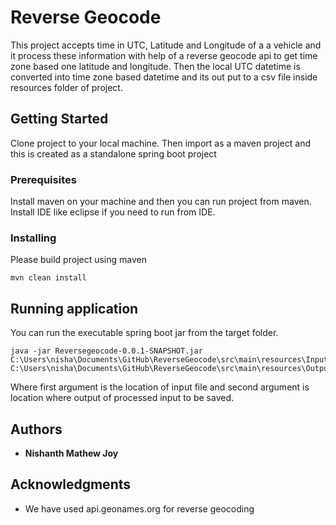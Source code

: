 # Reverse Geocode

This project accepts time in UTC, Latitude and Longitude of a a vehicle and it process these information with help of a reverse geocode api to get time zone based one latitude and longitude. Then the local UTC datetime is converted into time zone based datetime and its out put to a csv file inside resources folder of project.

## Getting Started

Clone project to your local machine. Then import as a maven project and this is created as a standalone spring boot project

### Prerequisites

Install maven on your machine and then you can run project from maven. Install IDE like eclipse if you need to run from IDE.


### Installing

Please build project using maven

```
mvn clean install
```

## Running application

You can run the executable spring boot jar from the target folder.

```
java -jar Reversegeocode-0.0.1-SNAPSHOT.jar C:\Users\nisha\Documents\GitHub\ReverseGeocode\src\main\resources\Input.csv C:\Users\nisha\Documents\GitHub\ReverseGeocode\src\main\resources\Output1.csv
```

Where first argument is the location of input file and second argument is location where output of processed input to be saved.


## Authors

* **Nishanth Mathew Joy**

## Acknowledgments

* We have used api.geonames.org for reverse geocoding